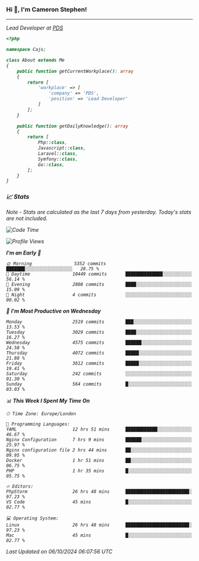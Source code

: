 ### Hi 👋, I'm Cameron Stephen!
<hr>
<p><em>Lead Developer at <a href="https://prindatasolutions.co.uk">PDS</a></p>


```php
<?php

namespace Cajs;

class About extends Me
{
    public function getCurrentWorkplace(): array
    {
        return [
            'workplace' => [
                'company' => 'PDS',
                'position' => 'Lead Developer'
            ]
        ];
    }

    public function getDailyKnowledge(): array
    {
        return [
            Php::class,
            Javascript::class,
            Laravel::class,
            Symfony::class,
            Go::class,
        ];
    }
}
```

### 📈 Stats
<p><em>Note - Stats are calculated as the last 7 days from yesterday. Today's stats are not included.</em></p>


<!--START_SECTION:waka-->
![Code Time](http://img.shields.io/badge/Code%20Time-3%2C999%20hrs%2013%20mins-blue)

![Profile Views](http://img.shields.io/badge/Profile%20Views-0-blue)

**I'm an Early 🐤** 

```text
🌞 Morning                5352 commits        ███████░░░░░░░░░░░░░░░░░░   28.75 % 
🌆 Daytime                10449 commits       ██████████████░░░░░░░░░░░   56.14 % 
🌃 Evening                2808 commits        ████░░░░░░░░░░░░░░░░░░░░░   15.09 % 
🌙 Night                  4 commits           ░░░░░░░░░░░░░░░░░░░░░░░░░   00.02 % 
```
📅 **I'm Most Productive on Wednesday** 

```text
Monday                   2519 commits        ███░░░░░░░░░░░░░░░░░░░░░░   13.53 % 
Tuesday                  3029 commits        ████░░░░░░░░░░░░░░░░░░░░░   16.27 % 
Wednesday                4575 commits        ██████░░░░░░░░░░░░░░░░░░░   24.58 % 
Thursday                 4072 commits        █████░░░░░░░░░░░░░░░░░░░░   21.88 % 
Friday                   3612 commits        █████░░░░░░░░░░░░░░░░░░░░   19.41 % 
Saturday                 242 commits         ░░░░░░░░░░░░░░░░░░░░░░░░░   01.30 % 
Sunday                   564 commits         █░░░░░░░░░░░░░░░░░░░░░░░░   03.03 % 
```


📊 **This Week I Spent My Time On** 

```text
🕑︎ Time Zone: Europe/London

💬 Programming Languages: 
YAML                     12 hrs 51 mins      ████████████░░░░░░░░░░░░░   46.67 % 
Nginx Configuration      7 hrs 9 mins        ██████░░░░░░░░░░░░░░░░░░░   25.97 % 
Nginx configuration file 2 hrs 44 mins       ██░░░░░░░░░░░░░░░░░░░░░░░   09.95 % 
Docker                   1 hr 51 mins        ██░░░░░░░░░░░░░░░░░░░░░░░   06.75 % 
PHP                      1 hr 35 mins        █░░░░░░░░░░░░░░░░░░░░░░░░   05.75 % 

🔥 Editors: 
PhpStorm                 26 hrs 48 mins      ████████████████████████░   97.23 % 
VS Code                  45 mins             █░░░░░░░░░░░░░░░░░░░░░░░░   02.77 % 

💻 Operating System: 
Linux                    26 hrs 48 mins      ████████████████████████░   97.23 % 
Mac                      45 mins             █░░░░░░░░░░░░░░░░░░░░░░░░   02.77 % 
```


 Last Updated on 06/10/2024 06:07:56 UTC
<!--END_SECTION:waka-->
